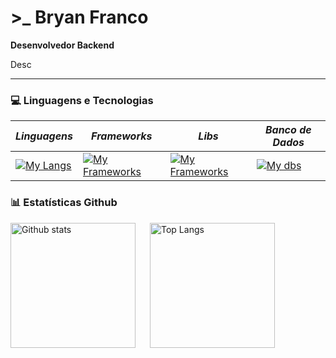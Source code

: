 # >_ Bryan Franco
**Desenvolvedor Backend** 

Desc

---

### 💻 Linguagens e Tecnologias

*Linguagens* | *Frameworks* | *Libs* | *Banco de Dados* | 
------------ | ---------------- | ---------------- | ---------------- |
[![My Langs](https://skillicons.dev/icons?i=nodejs,js,ts,py,java&perline=5)](https://skillicons.devi) | [![My Frameworks](https://skillicons.dev/icons?i=express,django&perline=5)](https://skillicons.devi) | [![My Frameworks](https://skillicons.dev/icons?i=prisma,sequelize&perline=5)](https://skillicons.devi)  |  [![My dbs](https://skillicons.dev/icons?i=mysql,postgres,mongodb&perline=3)](https://skillicons.devi)


### 📊 Estatísticas Github

<div style="display: flex; align-items: center; gap: 20px;">
  <img
    align="left"
    alt="Github stats"
    height=200
    src="https://github-readme-stats.vercel.app/api?username=bryanljf&show_icons=true&theme=dracula">
  <img
    alt="Top Langs"
    height=200
    src="https://github-readme-stats.vercel.app/api/top-langs/?username=bryanljf&layout=compact&theme=dracula">
</div>


